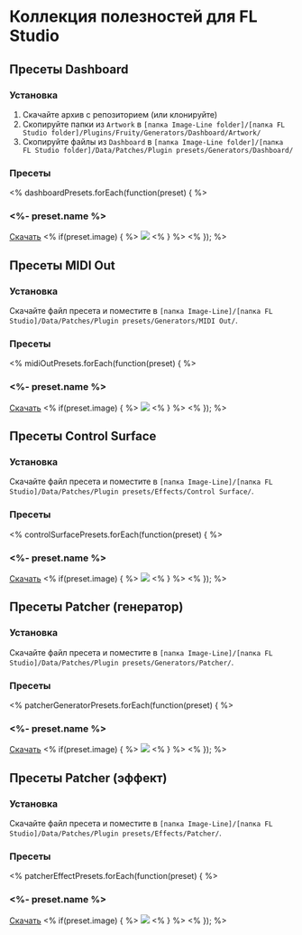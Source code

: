# Коллекция полезностей для FL Studio

## Пресеты Dashboard

### Установка

1. Скачайте архив с репозиторием (или клонируйте)
2. Скопируйте папки из `Artwork` в
   `[папка Image-Line folder]/[папка FL Studio folder]/Plugins/Fruity/Generators/Dashboard/Artwork/`
3. Скопируйте файлы из `Dashboard` в
   `[папка Image-Line folder]/[папка FL Studio folder]/Data/Patches/Plugin presets/Generators/Dashboard/`


### Пресеты

<% dashboardPresets.forEach(function(preset) { %>
### <%- preset.name %>
<a href="<%= preset.path %>?raw=true">Скачать</a>
<% if(preset.image) { %>
<img src="<%= preset.image %>" />
<% } %>
<% }); %>


## Пресеты MIDI Out

### Установка

Скачайте файл пресета и поместите в `[папка Image-Line]/[папка FL Studio]/Data/Patches/Plugin presets/Generators/MIDI Out/`.


### Пресеты

<% midiOutPresets.forEach(function(preset) { %>
### <%- preset.name %>
<a href="<%= preset.path %>?raw=true">Скачать</a>
<% if(preset.image) { %>
<img src="<%= preset.image %>" />
<% } %>
<% }); %>


## Пресеты Control Surface

### Установка

Скачайте файл пресета и поместите в `[папка Image-Line]/[папка FL Studio]/Data/Patches/Plugin presets/Effects/Control Surface/`.


### Пресеты

<% controlSurfacePresets.forEach(function(preset) { %>
### <%- preset.name %>
<a href="<%= preset.path %>?raw=true">Скачать</a>
<% if(preset.image) { %>
<img src="<%= preset.image %>" />
<% } %>
<% }); %>


## Пресеты Patcher (генератор)

### Установка

Скачайте файл пресета и поместите в `[папка Image-Line]/[папка FL Studio]/Data/Patches/Plugin presets/Generators/Patcher/`.


### Пресеты

<% patcherGeneratorPresets.forEach(function(preset) { %>
### <%- preset.name %>
<a href="<%= preset.path %>?raw=true">Скачать</a>
<% if(preset.image) { %>
<img src="<%= preset.image %>" />
<% } %>
<% }); %>


## Пресеты Patcher (эффект)

### Установка

Скачайте файл пресета и поместите в `[папка Image-Line]/[папка FL Studio]/Data/Patches/Plugin presets/Effects/Patcher/`.


### Пресеты

<% patcherEffectPresets.forEach(function(preset) { %>
### <%- preset.name %>
<a href="<%= preset.path %>?raw=true">Скачать</a>
<% if(preset.image) { %>
<img src="<%= preset.image %>" />
<% } %>
<% }); %>
